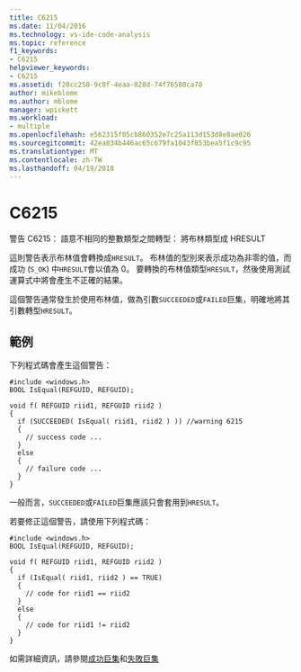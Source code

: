 ```yaml
---
title: C6215
ms.date: 11/04/2016
ms.technology: vs-ide-code-analysis
ms.topic: reference
f1_keywords:
- C6215
helpviewer_keywords:
- C6215
ms.assetid: f20cc258-9c0f-4eaa-828d-74f76580ca78
author: mikeblome
ms.author: mblome
manager: wpickett
ms.workload:
- multiple
ms.openlocfilehash: e562315f05cb860352e7c25a113d153d8e8ae026
ms.sourcegitcommit: 42ea834b446ac65c679fa1043f853bea5f1c9c95
ms.translationtype: MT
ms.contentlocale: zh-TW
ms.lasthandoff: 04/19/2018
---
```

# <a name="c6215"></a>C6215
警告 C6215： 語意不相同的整數類型之間轉型： 將布林類型成 HRESULT

 這則警告表示布林值會轉換成`HRESULT`。 布林值的型別來表示成功為非零的值，而成功 (`S_OK`) 中`HRESULT`會以值為 0。 要轉換的布林值類型`HRESULT`，然後使用測試運算式中將會產生不正確的結果。

 這個警告通常發生於使用布林值，做為引數`SUCCEEDED`或`FAILED`巨集，明確地將其引數轉型`HRESULT`。

## <a name="example"></a>範例
 下列程式碼會產生這個警告：

```
#include <windows.h>
BOOL IsEqual(REFGUID, REFGUID);

void f( REFGUID riid1, REFGUID riid2 )
{
  if (SUCCEEDED( IsEqual( riid1, riid2 ) )) //warning 6215
  {
    // success code ...
  }
  else
  {
    // failure code ...
  }
}
```

 一般而言，`SUCCEEDED`或`FAILED`巨集應該只會套用到`HRESULT`。

 若要修正這個警告，請使用下列程式碼：

```
#include <windows.h>
BOOL IsEqual(REFGUID, REFGUID);

void f( REFGUID riid1, REFGUID riid2 )
{
  if (IsEqual( riid1, riid2 ) == TRUE)
  {
    // code for riid1 == riid2
  }
  else
  {
    // code for riid1 != riid2
  }
}
```

 如需詳細資訊，請參閱[成功巨集](http://go.microsoft.com/fwlink/?LinkId=92738)和[失敗巨集](http://go.microsoft.com/fwlink/?LinkId=180875)